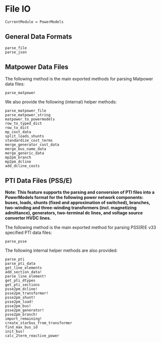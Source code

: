 # File IO

```@meta
CurrentModule = PowerModels
```

## General Data Formats

```@docs
parse_file
parse_json
```

## Matpower Data Files

The following method is the main exported methods for parsing Matpower data files:

```@docs
parse_matpower
```

We also provide the following (internal) helper methods:

```@docs
parse_matpower_file
parse_matpower_string
matpower_to_powermodels
row_to_typed_dict
row_to_dict
mp_cost_data
split_loads_shunts
standardize_cost_terms
merge_generator_cost_data
merge_bus_name_data
merge_generic_data
mp2pm_branch
mp2pm_dcline
add_dcline_costs
```

## PTI Data Files (PSS/E)

**Note: This feature supports the parsing and conversion of PTI files into a
PowerModels format for the following power network components: buses, loads,
shunts (fixed and approximation of switched), branches, two-winding and
three-winding transformers (incl. magnetizing admittance), generators,
two-terminal dc lines, and voltage source converter HVDC lines.**

The following method is the main exported method for parsing PSS(R)E v33
specified PTI data files:

```@docs
parse_psse
```

The following internal helper methods are also provided:

```@docs
parse_pti
parse_pti_data
get_line_elements
add_section_data!
parse_line_element!
get_pti_dtypes
get_pti_sections
psse2pm_dcline!
psse2pm_transformer!
psse2pm_shunt!
psse2pm_load!
psse2pm_bus!
psse2pm_generator!
psse2pm_branch!
import_remaining!
create_starbus_from_transformer
find_max_bus_id
init_bus!
calc_2term_reactive_power
```
